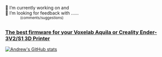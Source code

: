 🔭 I’m currently working on and  
💬 I’m looking for feedback with ......<br>
&nbsp;&nbsp;&nbsp;&nbsp;&nbsp;&nbsp;&nbsp;&nbsp;&nbsp;&nbsp;&nbsp;&nbsp;<sup>(comments/suggestions)</sup>
### [The best firmware for your Voxelab Aquila or Creality Ender-3V2/S1 3D Printer](https://github.com/classicrocker883/MRiscoCProUI/)


[![Andrew's GitHub stats](https://github-readme-stats.vercel.app/api?username=classicrocker883)](https://github.com/classicrocker883/MRiscoCProUI)
<!--
**classicrocker883/classicrocker883** is a ✨ _special_ ✨ repository because its `README.md` (this file) appears on your GitHub profile.

Here are some ideas to get you started:

- 🔭 I’m currently working on ...
- 🌱 I’m currently learning ...
- 👯 I’m looking to collaborate on ...
- 🤔 I’m looking for help with ...
- 💬 Ask me about ...
- 📫 How to reach me: ...
- 😄 Pronouns: ...
- ⚡ Fun fact: ...
-->
